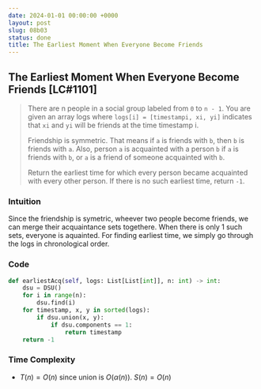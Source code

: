 ```yaml
---
date: 2024-01-01 00:00:00 +0000
layout: post
slug: 08b03
status: done
title: The Earliest Moment When Everyone Become Friends
---
```


## The Earliest Moment When Everyone Become Friends [LC#1101]
> There are n people in a social group labeled from `0` to `n - 1`. You are given an array logs where `logs[i] = [timestampi, xi, yi]` indicates that `xi` and `yi` will be friends at the time timestamp i.
>
> Friendship is symmetric. That means if `a` is friends with `b`, then `b` is friends with `a`. Also, person `a` is acquainted with a person `b` if `a` is friends with `b`, or `a` is a friend of someone acquainted with `b`.
>
> Return the earliest time for which every person became acquainted with every other person. If there is no such earliest time, return `-1`.

### Intuition

Since the friendship is symetric, wheever two people become friends, we can merge their acquaintance sets togethere. When there is only 1 such sets, everyone is aquainted. For finding earliest time, we simply go through the logs in chronological order. 

### Code

```python
def earliestAcq(self, logs: List[List[int]], n: int) -> int:
    dsu = DSU()
    for i in range(n):
        dsu.find(i)
    for timestamp, x, y in sorted(logs):
        if dsu.union(x, y):
            if dsu.components == 1:
                return timestamp
    return -1
```

### Time Complexity

- $T(n) = O(n)$ since union is $O(\alpha(n))$. $S(n) = O(n)$